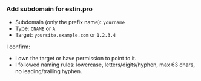 ### Add subdomain for estin.pro

- Subdomain (only the prefix name): `yourname`
- Type: `CNAME` or `A`
- Target: `yoursite.example.com` or `1.2.3.4`

I confirm:
- I own the target or have permission to point to it.
- I followed naming rules: lowercase, letters/digits/hyphen, max 63 chars, no leading/trailing hyphen.

